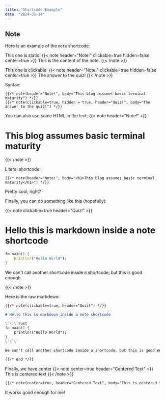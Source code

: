 ```yaml
---
title: "Shortcode Example"
date: "2024-06-14"
---
```



## Note

Here is an example of the `note` shortcode:

This one is static!
{{< note header="Note!" clickable=true hidden=false center=true >}}
    This is the content of the note.
{{< /note >}}

This one is clickable!
{{< note header="Note!" clickable=true hidden=false center=true >}}
    The answer to the quiz!
{{< /note >}}


Syntax:
```text
{{/* note(header="Note!", body="This blog assumes basic terminal maturity") */}}
{{/* note(clickable=true, hidden = true, header="Quiz!", body="The answer to the quiz!") */}}
```

You can also use some HTML in the text:
{{< note header="Note!" >}}
<h1>This blog assumes basic terminal maturity</h1>
{{< /note >}}


Literal shortcode:
```
{{/* note(header="Note!", body="<h1>This blog assumes basic terminal maturity</h1>") */}}
```

Pretty cool, right?

Finally, you can do something like this (hopefully):

{{< note clickable=true header="Quiz!" >}}

# Hello this is markdown inside a note shortcode

```rust
fn main() {
    println!("Hello World");
}
```

We can't call another shortcode inside a shortcode, but this is good enough.

{{< /note >}}

Here is the raw markdown:

```markdown
{{/* note(clickable=true, header="Quiz!") */}}

# Hello this is markdown inside a note shortcode

\`\`\`rust
fn main() {
    println!("Hello World");
}
\`\`\`

We can't call another shortcode inside a shortcode, but this is good enough.

{{/* end */}}
```

Finally, we have center
{{< note center=true header="Centered Text" >}}
This is centered text
{{< /note >}}

```markdown
{{/* note(center=true, header="Centered Text", body="This is centered text") */}}
```
It works good enough for me!
